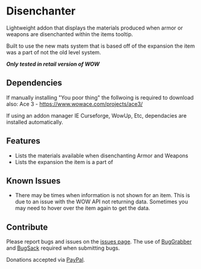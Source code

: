 # Disenchanter
Lightweight addon that displays the materials produced when armor or weapons are disenchanted within the items tooltip. 

Built to use the new mats system that is based off of the expansion the item was a part of not the old level system.

**_Only tested in retail version of WOW_**

## Dependencies
If manually installing "You poor thing" the follwoing is required to download also:
Ace 3 - https://www.wowace.com/projects/ace3/

If using an addon manager IE Curseforge, WowUp, Etc, dependacies are installed automatically.

## Features

* Lists the materials available when disenchanting Armor and Weapons
* Lists the expansion the item is a part of

## Known Issues

* There may be times when information is not shown for an item. This is due to an issue with the WOW API not returning data. Sometimes you may need to hover over the item again to get the data.

## Contribute

Please report bugs and issues on the [issues page](https://github.com/gonzoinc/Disenchanter/issues).
The use of
[BugGrabber](https://www.curseforge.com/wow/addons/bug-grabber) and
[BugSack](https://www.curseforge.com/wow/addons/bugsack) required when submitting bugs.

Donations accepted via  [PayPal](https://www.paypal.com/donate?hosted_button_id=JY8UQ7MZ22C9C).
